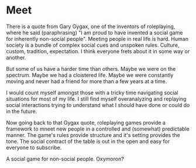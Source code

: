 # Meet

There is a quote from Gary Gygax, one of the inventors of roleplaying, where he said (paraphrasing) "I am proud to have invented a social game for inherently non-social people". Meeting people in real life is hard. Human society is a bundle of complex social cues and unspoken rules. Culture, custom, tradition, expectation. I think everyone frets about it in some way or another.

But some of us have a harder time than others. Maybe we were on the spectrum. Maybe we had a cloistered life. Maybe we were constantly moving and never had a friend for more than a few years at a time. 

I would count myself amongst those with a tricky time navigating social situations for most of my life. I still find myself overanalyzing and replaying social interactions trying to understand what I should have done or could do in the future. 

Now going back to that Gygax quote, roleplaying games provide a framework to mneet new people in a controlled and (somewhat) predictable manner. The game's rules provide structure and it's setting provides the tone. The social contract of the table is out in the open and easy for everyone to subscribe. 

A social game for non-social people. Oxymoron? 